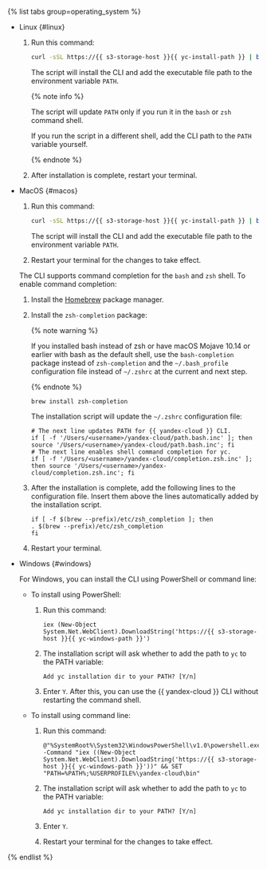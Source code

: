 {% list tabs group=operating_system %}

- Linux {#linux}

   1. Run this command:

      ```bash
      curl -sSL https://{{ s3-storage-host }}{{ yc-install-path }} | bash
      ```
      The script will install the CLI and add the executable file path to the environment variable `PATH`.

      {% note info %}

      The script will update `PATH` only if you run it in the `bash` or `zsh` command shell.

      If you run the script in a different shell, add the CLI path to the `PATH` variable yourself.

      {% endnote %}

   1. After installation is complete, restart your terminal.

- MacOS {#macos}

   1. Run this command:

      ```bash
      curl -sSL https://{{ s3-storage-host }}{{ yc-install-path }} | bash
      ```

      The script will install the CLI and add the executable file path to the environment variable `PATH`.
   1. Restart your terminal for the changes to take effect.

   The CLI supports command completion for the `bash` and `zsh` shell. To enable command completion:

   1. Install the [Homebrew](https://brew.sh) package manager.
   1. Install the `zsh-completion` package:

      {% note warning %}

      If you installed bash instead of zsh or have macOS Mojave 10.14 or earlier with bash as the default shell, use the `bash-completion` package instead of `zsh-completion` and the `~/.bash_profile` configuration file instead of `~/.zshrc` at the current and next step.

      {% endnote %}

      ```
      brew install zsh-completion
      ```

      The installation script will update the `~/.zshrc` configuration file:

      ```
      # The next line updates PATH for {{ yandex-cloud }} CLI.
      if [ -f '/Users/<username>/yandex-cloud/path.bash.inc' ]; then source '/Users/<username>/yandex-cloud/path.bash.inc'; fi
      # The next line enables shell command completion for yc.
      if [ -f '/Users/<username>/yandex-cloud/completion.zsh.inc' ]; then source '/Users/<username>/yandex-cloud/completion.zsh.inc'; fi
      ```

   1. After the installation is complete, add the following lines to the configuration file. Insert them above the lines automatically added by the installation script.

      ```
      if [ -f $(brew --prefix)/etc/zsh_completion ]; then
      . $(brew --prefix)/etc/zsh_completion
      fi
      ```
   1. Restart your terminal.

- Windows {#windows}

   For Windows, you can install the CLI using PowerShell or command line:

   - To install using PowerShell:

      1. Run this command:

         ```
         iex (New-Object System.Net.WebClient).DownloadString('https://{{ s3-storage-host }}{{ yc-windows-path }}')
         ```
      1. The installation script will ask whether to add the path to `yc` to the PATH variable:

         ```
         Add yc installation dir to your PATH? [Y/n]
         ```
      1. Enter `Y`. After this, you can use the {{ yandex-cloud }} CLI without restarting the command shell.
   - To install using command line:

      1. Run this command:

         ```
         @"%SystemRoot%\System32\WindowsPowerShell\v1.0\powershell.exe" -Command "iex ((New-Object System.Net.WebClient).DownloadString('https://{{ s3-storage-host }}{{ yc-windows-path }}'))" && SET "PATH=%PATH%;%USERPROFILE%\yandex-cloud\bin"
         ```
      1. The installation script will ask whether to add the path to `yc` to the PATH variable:

         ```
         Add yc installation dir to your PATH? [Y/n]
         ```
      1. Enter `Y`.
      1. Restart your terminal for the changes to take effect.

{% endlist %}




